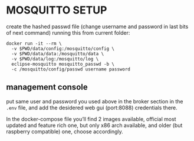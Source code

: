 # MOSQUITTO SETUP

create the hashed passwd file (change username and password in last bits of next command) running this from current folder:

    docker run -it --rm \
      -v $PWD/data/config:/mosquitto/config \
      -v $PWD/data/data:/mosquitto/data \
      -v $PWD/data/log:/mosquitto/log \
      eclipse-mosquitto mosquitto_passwd -b \
      -c /mosquitto/config/passwd username password

## management console

put same user and password you used above in the broker section in the `.env` file, and add the desidered web gui (port:8088) credentials there.

In the docker-compose file you’ll find 2 images available, official most updated and feature rich one, but only x86 arch available, and older (but raspberry compatible) one, choose accordingly.
